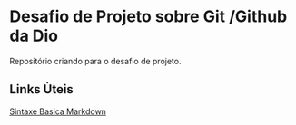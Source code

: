 # Desafio de Projeto sobre Git /Github da  Dio 
Repositório criando para o desafio de projeto.

## Links Ùteis 
[Sintaxe Basica Markdown](https://www.markdownguide.org/basic-syntax/)

